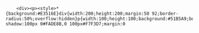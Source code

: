         <div><p><style>*{background:#E3516E}div{width:200;height:200;margin:50 92;border-radius:50%;overflow:hidden}p{width:100;height:100;background:#51B5A9;box-shadow:100px 0#FADE8B,0 100px#F7F3D7;margin:0
